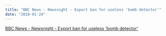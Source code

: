```yaml
---
title: "BBC News - Newsnight - Export ban for useless 'bomb detector'"
date: "2010-01-24"
---
```


[BBC News - Newsnight - Export ban for useless 'bomb detector'](http://news.bbc.co.uk/2/hi/programmes/newsnight/8471187.stm)
